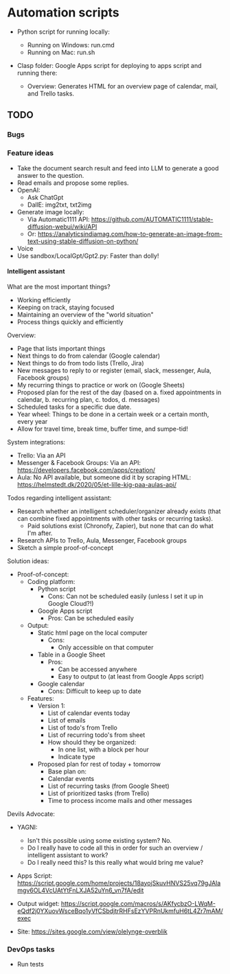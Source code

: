# Automation scripts

* Python script for running locally:
  * Running on Windows: run.cmd
  * Running on Mac: run.sh

* Clasp folder: Google Apps script for deploying to apps script and running there:
  * Overview: Generates HTML for an overview page of calendar, mail, and Trello tasks.


## TODO

### Bugs

### Feature ideas

- Take the document search result and feed into LLM to generate a good answer to the question.
- Read emails and propose some replies.
- OpenAI:
  - Ask ChatGpt
  - DallE: img2txt, txt2img
- Generate image locally:
  - Via Automatic1111 API: https://github.com/AUTOMATIC1111/stable-diffusion-webui/wiki/API
  - Or: https://analyticsindiamag.com/how-to-generate-an-image-from-text-using-stable-diffusion-on-python/
- Voice
- Use sandbox/LocalGpt/Gpt2.py: Faster than dolly!


#### Intelligent assistant

What are the most important things?
* Working efficiently
* Keeping on track, staying focused
* Maintaining an overview of the "world situation"
* Process things quickly and efficiently

Overview:
* Page that lists important things
* Next things to do from calendar (Google calendar)
* Next things to do from todo lists (Trello, Jira)
* New messages to reply to or register (email, slack, messenger, Aula, Facebook groups)
* My recurring things to practice or work on (Google Sheets)
* Proposed plan for the rest of the day (based on a. fixed appointments in calendar, b. recurring plan, c. todos, d. messages)
* Scheduled tasks for a specific due date.
* Year wheel: Things to be done in a certain week or a certain month, every year
* Allow for travel time, break time, buffer time, and sumpe-tid!

System integrations:
* Trello: Via an API
* Messenger & Facebook Groups: Via an API: https://developers.facebook.com/apps/creation/
* Aula: No API available, but someone did it by scraping HTML: https://helmstedt.dk/2020/05/et-lille-kig-paa-aulas-api/

Todos regarding intelligent assistant:
* Research whether an intelligent scheduler/organizer already exists (that can combine fixed appointments with other tasks or recurring tasks).
  * Paid solutions exist (Chronofy, Zapier), but none that can do what I'm after.
* Research APIs to Trello, Aula, Messenger, Facebook groups
* Sketch a simple proof-of-concept

Solution ideas:
* Proof-of-concept:
  * Coding platform:
    * Python script
      * Cons: Can not be scheduled easily (unless I set it up in Google Cloud?!)
    * Google Apps script
      * Pros: Can be scheduled easily
  * Output:
    * Static html page on the local computer
      * Cons:
        * Only accessible on that computer
    * Table in a Google Sheet
      * Pros:
        * Can be accessed anywhere
        * Easy to output to (at least from Google Apps script)
    * Google calendar
      * Cons: Difficult to keep up to date
  * Features:
    * Version 1:
      * List of calendar events today
      * List of emails
      * List of todo's from Trello
      * List of recurring todo's from sheet
      * How should they be organized:
        * In one list, with a block per hour
        * Indicate type
    * Proposed plan for rest of today + tomorrow
      * Base plan on:
      * Calendar events
      * List of recurring tasks (from Google Sheet)
      * List of prioritized tasks (from Trello)
      * Time to process income mails and other messages

Devils Advocate:
* YAGNI:
  * Isn't this possible using some existing system? No.
  * Do I really have to code all this in order for such an overview / intelligent assistant to work?
  * Do I really need this? Is this really what would bring me value?

* Apps Script: https://script.google.com/home/projects/18ayojSkuvHNVS25vq79gJAlamgv6OL4VcUAtYtFnLXJA52uYn6_vn7fA/edit
* Output widget: https://script.google.com/macros/s/AKfycbzO-LWqM-eQdf2j0YXuovWsceBqo1yVfCSbdjtrRHFsEzYVPRnUkmfuH6tL4Zr7mAM/exec
* Site: https://sites.google.com/view/olelynge-overblik

### DevOps tasks

- Run tests